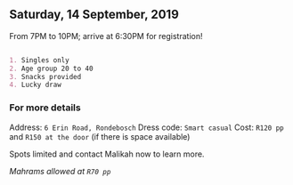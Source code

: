 ## Saturday, 14 September, 2019

From 7PM to 10PM; arrive at 6:30PM for registration!

```markdown

1. Singles only
2. Age group 20 to 40
3. Snacks provided
4. Lucky draw

```

### For more details

Address: `6 Erin Road, Rondebosch`
Dress code: `Smart casual`
Cost: `R120 pp` and `R150 at the door` (if there is space available)

Spots limited and contact Malikah now to learn more.

*Mahrams allowed at `R70 pp`*

